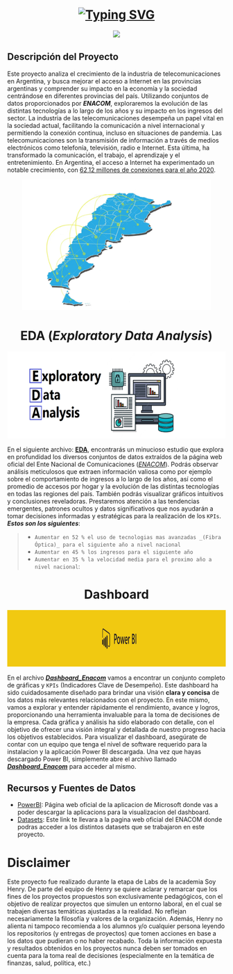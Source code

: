 # <h1 align="center"> [![Typing SVG](https://readme-typing-svg.demolab.com?font=Kanit&size=26&duration=1200&pause=5900&color=2600FF&center=true&vCenter=true&multiline=true&width=435&lines=Telecommunication+Analytics+Project)](https://git.io/typing-svg) </h1>

<p align="center">
<img src="./_src/images/telecomunicaciones.png"  height=300>
</p>

## **Descripción del Proyecto**

Este proyecto analiza el crecimiento de la industria de telecomunicaciones en Argentina, y busca mejorar el acceso a Internet en las provincias argentinas y comprender su impacto en la economía y la sociedad centrándose en diferentes provincias del país. Utilizando conjuntos de datos proporcionados por **_ENACOM_**, exploraremos la evolución de las distintas tecnologías a lo largo de los años y su impacto en los ingresos del sector. La industria de las telecomunicaciones desempeña un papel vital en la sociedad actual, facilitando la comunicación a nivel internacional y permitiendo la conexión continua, incluso en situaciones de pandemia. 
Las telecomunicaciones son la transmisión de información a través de medios electrónicos como telefonía, televisión, radio e Internet. Esta última, ha transformado la comunicación, el trabajo, el aprendizaje y el entretenimiento. En Argentina, el acceso a Internet ha experimentado un notable crecimiento, con [62,12 millones de conexiones para el año 2020](https://www.datosmundial.com/america/argentina/telecomunicacion.php). 


<p align="center">
<img src="./_src/images/argentina conexion.png"  height=300>
</p>

# <h1 align="center"> **EDA (_Exploratory Data Analysis_)**</h1>
<p align="center">
<img src="./_src/images/EDA.png"  height=200>
</p>

En el siguiente archivo: [**EDA**](https://github.com/Gabrielnm7/Telecommunication-Analytics-Project/blob/main/EDA.ipynb), encontrarás un minucioso estudio que explora en profundidad los diversos conjuntos de datos extraídos de la página web oficial del Ente Nacional de Comunicaciones ([_ENACOM_](https://datosabiertos.enacom.gob.ar/home)). Podrás observar análisis meticulosos que extraen información valiosa como por ejemplo sobre el comportamiento de ingresos a lo largo de los años, así como el promedio de accesos por hogar y la evolución de las distintas tecnologías en todas las regiones del país. También podrás visualizar gráficos intuitivos y conclusiones reveladoras. Prestaremos atención a las tendencias emergentes, patrones ocultos y datos significativos que nos ayudarán a tomar decisiones informadas y estratégicas para la realización de los `KPIs`. _**Estos son los siguientes**_:
> + `Aumentar en 52 % el uso de tecnologias mas avanzadas _(Fibra Óptica)_ para el siguiente año a nivel nacional`
> + `Aumentar en 45 % los ingresos para el siguiente año`
> + `Aumentar en 35 % la velocidad media para el proximo año a nivel nacional`: 


# <h1 align="center"> **Dashboard**  </h1>
<p align="center">
<img src="./_src/images/powerbi.png"  height=130>
</p>

En el archivo [**_Dashboard_Enacom_**](https://github.com/Gabrielnm7/Telecommunication-Analytics-Project/blob/main/dashboard_enacom.pbix) vamos a encontrar un conjunto completo de gráficas y `KPIs` (Indicadores Clave de Desempeño). Este dashboard ha sido cuidadosamente diseñado para brindar una visión **clara y concisa** de los datos más relevantes relacionados con el proyecto.
En este mismo, vamos a explorar y entender rápidamente el rendimiento, avance y logros, proporcionando una herramienta invaluable para la toma de decisiones de la empresa. Cada gráfica y análisis ha sido elaborado con detalle, con el objetivo de ofrecer una visión integral y detallada de nuestro progreso hacia los objetivos establecidos.
Para visualizar el dashboard, asegúrate de contar con un equipo que tenga el nivel de software requerido para la instalacion y la aplicación Power BI descargada.
Una vez que hayas descargado Power BI, simplemente abre el archivo llamado [**_Dashboard_Enacom_**](https://github.com/Gabrielnm7/Telecommunication-Analytics-Project/blob/main/dashboard_enacom.pbix) para acceder al mismo.

## **Recursos y Fuentes de Datos**
+ [PowerBI](https://powerbi.microsoft.com/es-es/): Página web oficial de la aplicacion de Microsoft donde vas a poder descargar la aplicacions para la visualizacion del dashboard.
+ [Datasets](https://datosabiertos.enacom.gob.ar/dashboards/20000/acceso-a-internet/): Este link te llevara a la pagina web oficial del ENACOM donde podras acceder a los distintos datasets que se trabajaron en este proyecto.


# **Disclaimer**
Este proyecto fue realizado durante la etapa de Labs de la academia Soy Henry. 
De parte del equipo de Henry se quiere aclarar y remarcar que los fines de los proyectos propuestos son exclusivamente pedagógicos, con el objetivo de realizar proyectos que simulen un entorno laboral, en el cual se trabajen diversas temáticas ajustadas a la realidad. No reflejan necesariamente la filosofía y valores de la organización. Además, Henry no alienta ni tampoco recomienda a los alumnos y/o cualquier persona leyendo los repositorios (y entregas de proyectos) que tomen acciones en base a los datos que pudieran o no haber recabado. Toda la información expuesta y resultados obtenidos en los proyectos nunca deben ser tomados en cuenta para la toma real de decisiones (especialmente en la temática de finanzas, salud, política, etc.)